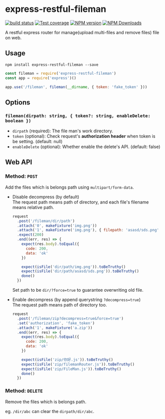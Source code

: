# express-restful-fileman

[![build status](https://img.shields.io/travis/imcuttle/express-restful-fileman/master.svg?style=flat-square)](https://travis-ci.org/imcuttle/express-restful-fileman)
[![Test coverage](https://img.shields.io/codecov/c/github/imcuttle/express-restful-fileman.svg?style=flat-square)](https://codecov.io/github/imcuttle/express-restful-fileman?branch=master)
[![NPM version](https://img.shields.io/npm/v/express-restful-fileman.svg?style=flat-square)](https://www.npmjs.com/package/express-restful-fileman)
[![NPM Downloads](https://img.shields.io/npm/dm/express-restful-fileman.svg?style=flat-square&maxAge=43200)](https://www.npmjs.com/package/express-restful-fileman)

A restful express router for manage(upload multi-files and remove files) file on web.

## Usage

    npm install express-restful-fileman --save

```javascript
const fileman = require('express-restful-fileman')
const app = require('express')()

app.use('/fileman', fileman(__dirname, { token: 'fake_token' }))
```

## Options

### `fileman(dirpath: string, { token?: string, enableDelete: boolean })`

* `dirpath` (required): The file man's work directory.
* `token` (optional): Check request's **authorization header** when token is be setting. (default: null)
* `enableDelete` (optional): Whether enable the delete's API. (default: false)

## Web API

### Method: `POST`

Add the files which is belongs path using `multipart/form-data`.

* Disable decompress (by default)  
  The request path means path of directory, and each file's filename means relative path.

  ```javascript
  request
    .post('/fileman/dir/path')
    .attach('0', makeFixture('img.png'))
    .attach('1', makeFixture('img.png'), { filepath: 'asasd/sds.png' })
    .expect(200)
    .end((err, res) => {
      expect(res.body).toEqual({
        code: 200,
        data: 'ok'
      })

      expect(isFile('dir/path/img.png')).toBeTruthy()
      expect(isFile('dir/path/asasd/sds.png')).toBeTruthy()
      done()
    })
  ```

  Set path to be `dir/?force=true` to guarantee overwriting old file.

- Enable decompress (by append querystring `?decompress=true`)  
  The request path means path of directory too.

  ```javascript
  request
    .post('/fileman/zip?decompress=true&force=true')
    .set('authorization', 'fake_token')
    .attach('1', makeFixture('a.zip'))
    .end((err, res) => {
      expect(res.body).toEqual({
        code: 200,
        data: 'ok'
      })

      expect(isFile('zip/你好.js')).toBeTruthy()
      expect(isFile('zip/filemanRouter.js')).toBeTruthy()
      expect(isFile('zip/FileMan.js')).toBeTruthy()
      done()
    })
  ```

### Method: `DELETE`

Remove the files which is belongs path.

eg. `/dir/abc` can clear the `dirpath/dir/abc`.
